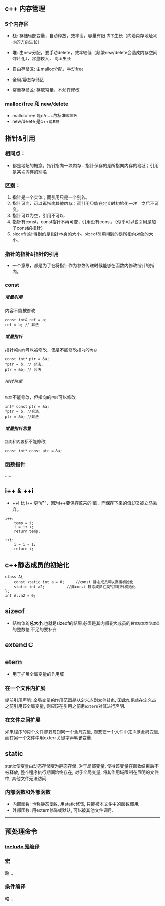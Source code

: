 ## c++ 内存管理
### 5个内存区
* 栈: 
  存储局部变量，自动释放，效率高，容量有限
  向`下`生长（向着内存地址`减小`的方向生长）

* 堆: 
  由new分配，要手动delete，效率较低（频繁new/delete会造成内存空间碎片化），容量较大，
  向`上`生长

* 自由存储区: 
  由malloc分配，手动free

* 全局/静态存储区

* 常量存储区: 
  存放常量，不允许修改

### malloc/free 和 new/delete 
* malloc/free 是c/c++的标准`库函数`
* new/delete 是c++`运算符`


## 指针&引用	
### 相同点：
* 都是地址的概念。指针指向一块内存，指针保存的是所指向内存的地址；引用是某块内存的别名

### 区别：
1. 指针是一个实体；而引用只是一个别名。
2. 指针可变，可以再指向其他内存；而引用只能在定义时初始化一次，之后不可变。
3. 指针可以为空，引用不可以.
4. 指针有const，const指针不再可变，引用没有const。（似乎可以说引用是加了const的指针）
5. sizeof指针得到的是指针本身的大小，sizeof引用得到的是所指向对象的大小。

### 指针的指针&指针的引用
* 一个意思，都是为了在将指针作为参数传递时候能够在函数内修改指针的指向。

### const
##### 常量引用
内容不能被修改
```
const int& ref = a;  
ref = b; // 非法
```

##### 常量指针
指针的`指向`可以被修改，但是不能修改指向的`内容`
```
const int* ptr = &a;  
*ptr = b; // 非法, 
ptr = &b; // 合法
```

###### 指针常量
`指向`不能修改，但指向的`内容`可以修改
```
int* const ptr = &a; 
*ptr = b; //合法, 
ptr = &b; //非法
```

##### 常量指针常量
`指向`和`内容`都不能修改
```
const int* const ptr = &a; 
```

### 函数指针
......


## i++ & ++i
* ++i 比 i++ 更“好”，因为i++要保存原来的i值，而保存下来的值却又被立马丢弃。
```
i++:				
	temp = i;							
	i = i+ 1;			
	return temp; 

++i: 
	i = i + 1;
	return i;
```


## c++静态成员的初始化
```
class A{
	const static int a = 0;		//const 静态成员可以直接初始化
	static int a2;			//非const 静态成员在类的声明外初始化
};
int A::a2 = 0;
```

## sizeof 
* 结构体的**总大小**,也就是sizeof的结果,必须是其内部最大成员的`最宽基本类型成员`的整数倍,不足的要补齐	



## extend C 


## etern
* 用于扩展全局变量的作用域
### 在一个文件内扩展
提前引用声明: 全局变量的作用范围是从定义点到文件结束, 因此如果想在定义点之前引用该全局变量, 则应该在引用之前用`extern`对其进行声明. 

### 在文件之间扩展
如果程序的两个文件都要用到同一个全局变量, 则要在一个文件中定义该全局变量, 而在另一个文件中用extern关键字声明该变量. 

## static
static使变量由动态存储变为静态存储. 对于局部变量, 使得该变量在函数结束后不被释放, 整个程序执行期间始终存在; 对于全局变量, 将其作用域限制在声明的文件中, 其他文件无法访问. 

### 内部函数和外部函数
* 内部函数: 也称静态函数, 用static修饰, 只能被本文件中的函数调用. 
* 外部函数: 用extern修饰或默认, 可以被其他文件调用. 

---
## 预处理命令
### [include 预编译]( http://ticktick.blog.51cto.com/823160/596179/ ) 


### 宏
略...

### 条件编译
略...





